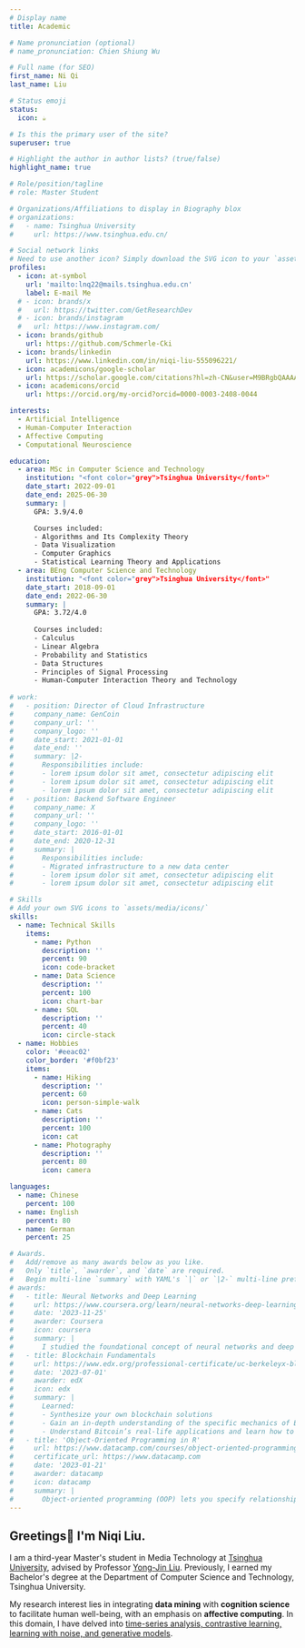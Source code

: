 ```yaml
---
# Display name
title: Academic

# Name pronunciation (optional)
# name_pronunciation: Chien Shiung Wu

# Full name (for SEO)
first_name: Ni Qi
last_name: Liu

# Status emoji
status:
  icon: ☕️

# Is this the primary user of the site?
superuser: true

# Highlight the author in author lists? (true/false)
highlight_name: true

# Role/position/tagline
# role: Master Student

# Organizations/Affiliations to display in Biography blox
# organizations:
#   - name: Tsinghua University
#     url: https://www.tsinghua.edu.cn/

# Social network links
# Need to use another icon? Simply download the SVG icon to your `assets/media/icons/` folder.
profiles:
  - icon: at-symbol
    url: 'mailto:lnq22@mails.tsinghua.edu.cn'
    label: E-mail Me
  # - icon: brands/x
  #   url: https://twitter.com/GetResearchDev
  # - icon: brands/instagram
  #   url: https://www.instagram.com/
  - icon: brands/github
    url: https://github.com/Schmerle-Cki
  - icon: brands/linkedin
    url: https://www.linkedin.com/in/niqi-liu-555096221/
  - icon: academicons/google-scholar
    url: https://scholar.google.com/citations?hl=zh-CN&user=M9BRgbQAAAAJ
  - icon: academicons/orcid
    url: https://orcid.org/my-orcid?orcid=0000-0003-2408-0044

interests:
  - Artificial Intelligence
  - Human-Computer Interaction
  - Affective Computing
  - Computational Neuroscience

education:
  - area: MSc in Computer Science and Technology
    institution: "<font color="grey">Tsinghua University</font>"
    date_start: 2022-09-01
    date_end: 2025-06-30
    summary: |
      GPA: 3.9/4.0

      Courses included:
      - Algorithms and Its Complexity Theory
      - Data Visualization
      - Computer Graphics
      - Statistical Learning Theory and Applications
  - area: BEng Computer Science and Technology
    institution: "<font color="grey">Tsinghua University</font>"
    date_start: 2018-09-01
    date_end: 2022-06-30
    summary: |
      GPA: 3.72/4.0
    
      Courses included:
      - Calculus
      - Linear Algebra
      - Probability and Statistics
      - Data Structures
      - Principles of Signal Processing
      - Human-Computer Interaction Theory and Technology
      
# work:
#   - position: Director of Cloud Infrastructure
#     company_name: GenCoin
#     company_url: ''
#     company_logo: ''
#     date_start: 2021-01-01
#     date_end: ''
#     summary: |2-
#       Responsibilities include:
#       - lorem ipsum dolor sit amet, consectetur adipiscing elit
#       - lorem ipsum dolor sit amet, consectetur adipiscing elit
#       - lorem ipsum dolor sit amet, consectetur adipiscing elit
#   - position: Backend Software Engineer
#     company_name: X
#     company_url: ''
#     company_logo: ''
#     date_start: 2016-01-01
#     date_end: 2020-12-31
#     summary: |
#       Responsibilities include:
#       - Migrated infrastructure to a new data center
#       - lorem ipsum dolor sit amet, consectetur adipiscing elit
#       - lorem ipsum dolor sit amet, consectetur adipiscing elit

# Skills
# Add your own SVG icons to `assets/media/icons/`
skills:
  - name: Technical Skills
    items:
      - name: Python
        description: ''
        percent: 90
        icon: code-bracket
      - name: Data Science
        description: ''
        percent: 100
        icon: chart-bar
      - name: SQL
        description: ''
        percent: 40
        icon: circle-stack
  - name: Hobbies
    color: '#eeac02'
    color_border: '#f0bf23'
    items:
      - name: Hiking
        description: ''
        percent: 60
        icon: person-simple-walk
      - name: Cats
        description: ''
        percent: 100
        icon: cat
      - name: Photography
        description: ''
        percent: 80
        icon: camera

languages:
  - name: Chinese
    percent: 100
  - name: English
    percent: 80
  - name: German
    percent: 25

# Awards.
#   Add/remove as many awards below as you like.
#   Only `title`, `awarder`, and `date` are required.
#   Begin multi-line `summary` with YAML's `|` or `|2-` multi-line prefix and indent 2 spaces below.
# awards:
#   - title: Neural Networks and Deep Learning
#     url: https://www.coursera.org/learn/neural-networks-deep-learning
#     date: '2023-11-25'
#     awarder: Coursera
#     icon: coursera
#     summary: |
#       I studied the foundational concept of neural networks and deep learning. By the end, I was familiar with the significant technological trends driving the rise of deep learning; build, train, and apply fully connected deep neural networks; implement efficient (vectorized) neural networks; identify key parameters in a neural network’s architecture; and apply deep learning to your own applications.
#   - title: Blockchain Fundamentals
#     url: https://www.edx.org/professional-certificate/uc-berkeleyx-blockchain-fundamentals
#     date: '2023-07-01'
#     awarder: edX
#     icon: edx
#     summary: |
#       Learned:
#       - Synthesize your own blockchain solutions
#       - Gain an in-depth understanding of the specific mechanics of Bitcoin
#       - Understand Bitcoin’s real-life applications and learn how to attack and destroy Bitcoin, Ethereum, smart contracts and Dapps, and alternatives to Bitcoin’s Proof-of-Work consensus algorithm
#   - title: 'Object-Oriented Programming in R'
#     url: https://www.datacamp.com/courses/object-oriented-programming-with-s3-and-r6-in-r
#     certificate_url: https://www.datacamp.com
#     date: '2023-01-21'
#     awarder: datacamp
#     icon: datacamp
#     summary: |
#       Object-oriented programming (OOP) lets you specify relationships between functions and the objects that they can act on, helping you manage complexity in your code. This is an intermediate level course, providing an introduction to OOP, using the S3 and R6 systems. S3 is a great day-to-day R programming tool that simplifies some of the functions that you write. R6 is especially useful for industry-specific analyses, working with web APIs, and building GUIs.
---
```


## Greetings👋 I'm Niqi Liu.

I am a third-year Master's student in Media Technology at [Tsinghua University](https://www.tsinghua.edu.cn/), advised by Professor [Yong-Jin Liu](https://cg.cs.tsinghua.edu.cn/people/~Yongjin/Yongjin.htm). Previously, I earned my Bachelor's degree at the Department of Computer Science and Technology, Tsinghua University.

My research interest lies in integrating **data mining** with **cognition science** to facilitate human well-being, with an emphasis on **affective computing**. In this domain, I have delved into <u>time-series analysis, contrastive learning, learning with noise, and generative models</u>.
